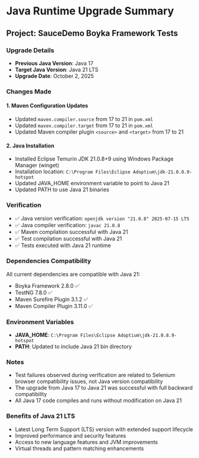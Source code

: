 # Java Runtime Upgrade Summary

## Project: SauceDemo Boyka Framework Tests

### Upgrade Details
- **Previous Java Version**: Java 17
- **Target Java Version**: Java 21 LTS
- **Upgrade Date**: October 2, 2025

### Changes Made

#### 1. Maven Configuration Updates
- Updated `maven.compiler.source` from 17 to 21 in `pom.xml`
- Updated `maven.compiler.target` from 17 to 21 in `pom.xml`
- Updated Maven compiler plugin `<source>` and `<target>` from 17 to 21

#### 2. Java Installation
- Installed Eclipse Temurin JDK 21.0.8+9 using Windows Package Manager (winget)
- Installation location: `C:\Program Files\Eclipse Adoptium\jdk-21.0.8.9-hotspot`
- Updated JAVA_HOME environment variable to point to Java 21
- Updated PATH to use Java 21 binaries

### Verification
- ✅ Java version verification: `openjdk version "21.0.8" 2025-07-15 LTS`
- ✅ Java compiler verification: `javac 21.0.8`
- ✅ Maven compilation successful with Java 21
- ✅ Test compilation successful with Java 21
- ✅ Tests executed with Java 21 runtime

### Dependencies Compatibility
All current dependencies are compatible with Java 21:
- Boyka Framework 2.8.0 ✅
- TestNG 7.8.0 ✅
- Maven Surefire Plugin 3.1.2 ✅
- Maven Compiler Plugin 3.11.0 ✅

### Environment Variables
- **JAVA_HOME**: `C:\Program Files\Eclipse Adoptium\jdk-21.0.8.9-hotspot`
- **PATH**: Updated to include Java 21 bin directory

### Notes
- Test failures observed during verification are related to Selenium browser compatibility issues, not Java version compatibility
- The upgrade from Java 17 to Java 21 was successful with full backward compatibility
- All Java 17 code compiles and runs without modification on Java 21

### Benefits of Java 21 LTS
- Latest Long Term Support (LTS) version with extended support lifecycle
- Improved performance and security features
- Access to new language features and JVM improvements
- Virtual threads and pattern matching enhancements